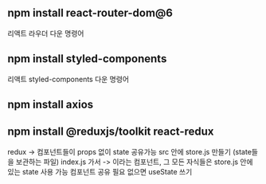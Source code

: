 ## npm install react-router-dom@6 
리액트 라우더 다운 명령어

## npm install styled-components
리액트 styled-components 다운 명령어

## npm install axios


## npm install @reduxjs/toolkit react-redux
redux -> 컴포넌트들이 props 없이 state 공유가능
src 안에 store.js 만들기 (state들을 보관하는 파일)
index.js 가서 <Provier store={store}> -> <App>이라는 컴포넌트, 그 모든 자식들은 store.js 안에 있는 state 사용 가능
컴포넌트 공유 필요 없으면 useState 쓰기
